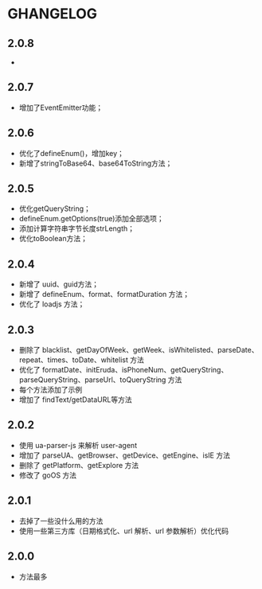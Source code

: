 # GHANGELOG

## 2.0.8

-

## 2.0.7

- 增加了EventEmitter功能；

## 2.0.6

- 优化了defineEnum()，增加key；
- 新增了stringToBase64、base64ToString方法；

## 2.0.5

- 优化getQueryString；
- defineEnum.getOptions(true)添加全部选项；
- 添加计算字符串字节长度strLength；
- 优化toBoolean方法；

## 2.0.4

- 新增了 uuid、guid方法；
- 新增了 defineEnum、format、formatDuration 方法；
- 优化了 loadjs 方法；

## 2.0.3

- 删除了 blacklist、getDayOfWeek、getWeek、isWhitelisted、parseDate、repeat、times、toDate、whitelist 方法
- 优化了 formatDate、initEruda、isPhoneNum、getQueryString、parseQueryString、parseUrl、toQueryString 方法
- 每个方法添加了示例
- 增加了 findText/getDataURL等方法

## 2.0.2

- 使用 ua-parser-js 来解析 user-agent
- 增加了 parseUA、getBrowser、getDevice、getEngine、isIE 方法
- 删除了 getPlatform、getExplore 方法
- 修改了 goOS 方法

## 2.0.1

- 去掉了一些没什么用的方法
- 使用一些第三方库（日期格式化、url 解析、url 参数解析）优化代码

## 2.0.0

- 方法最多
